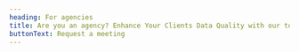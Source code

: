 ```yaml
---
heading: For agencies
title: Are you an agency? Enhance Your Clients Data Quality with our tool
buttonText: Request a meeting
---
```


